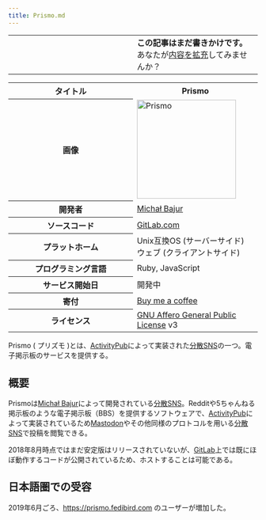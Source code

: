 ```yaml
---
title: Prismo.md
---
```

<div>

<table>
<colgroup>
<col style="width: 50%" />
<col style="width: 50%" />
</colgroup>
<tbody>
<tr class="odd">
<td></td>
<td><strong>この記事はまだ書きかけです。</strong>
<div>
あなたが<a href="https://ja.mstdn.wiki/Prismo&amp;action=edit" rel="nofollow">内容を拡充</a>してみませんか？
</div></td>
</tr>
</tbody>
</table>

<table>
<colgroup>
<col style="width: 50%" />
<col style="width: 50%" />
</colgroup>
<tbody>
<tr class="header">
<th>タイトル</th>
<th>Prismo</th>
</tr>

<tr class="odd">
<th>画像</th>
<td><a href="/%E3%83%95%E3%82%A1%E3%82%A4%E3%83%AB:Prismo.png" title="Prismo"><img src="/images/thumb/9/93/Prismo.png/200px-Prismo.png" srcset="/images/thumb/9/93/Prismo.png/300px-Prismo.png 1.5x, /images/thumb/9/93/Prismo.png/400px-Prismo.png 2x" width="200" height="200" alt="Prismo" /></a></td>
</tr>
<tr class="even">
<th scope="row">開発者</th>
<td><a href="https://mastodon.social/@mbajur" rel="nofollow">Michał Bajur</a></td>
</tr>
<tr class="odd">
<th scope="row">ソースコード</th>
<td><a href="https://gitlab.com/mbajur/prismo" rel="nofollow">GitLab.com</a></td>
</tr>
<tr class="even">
<th scope="row">プラットホーム</th>
<td>Unix互換OS (サーバーサイド)<br />
ウェブ (クライアントサイド)</td>
</tr>
<tr class="odd">
<th scope="row">プログラミング言語</th>
<td>Ruby, JavaScript</td>
</tr>
<tr class="even">
<th scope="row">サービス開始日</th>
<td>開発中</td>
</tr>
<tr class="odd">
<th scope="row">寄付</th>
<td><a href="https://www.buymeacoffee.com/mxb" rel="nofollow">Buy me a coffee</a></td>
</tr>
<tr class="even">
<th scope="row">ライセンス</th>
<td><a href="/GNU_Affero_General_Public_License" title="GNU Affero General Public License">GNU Affero General Public License</a> v3</td>
</tr>
</tbody>
</table>

  
Prismo ( プリズモ )とは、[ActivityPub](/ActivityPub "ActivityPub")によって実装された[分散SNS](/%E5%88%86%E6%95%A3SNS "分散SNS")の一つ。電子掲示板のサービスを提供する。

## 概要

Prismoは<a href="https://mastodon.social/@mbajur" rel="nofollow">Michał Bajur</a>によって開発されている[分散SNS](/%E5%88%86%E6%95%A3SNS "分散SNS")。Redditや5ちゃんねる掲示板のような電子掲示板（BBS）を提供するソフトウェアで、[ActivityPub](/ActivityPub "ActivityPub")によって実装されているため[Mastodon](/Mastodon "Mastodon")やその他同様のプロトコルを用いる[分散SNS](/%E5%88%86%E6%95%A3SNS "分散SNS")で投稿を閲覧できる。

2018年8月時点ではまだ安定版はリリースされていないが、<a href="https://gitlab.com/mbajur/prismo" rel="nofollow">GitLab</a>上では既にほぼ動作するコードが公開されているため、ホストすることは可能である。

## 日本語圏での受容

2019年6月ごろ、<a href="https://prismo.fedibird.com" rel="nofollow">https://prismo.fedibird.com</a> のユーザーが増加した。

</div>
